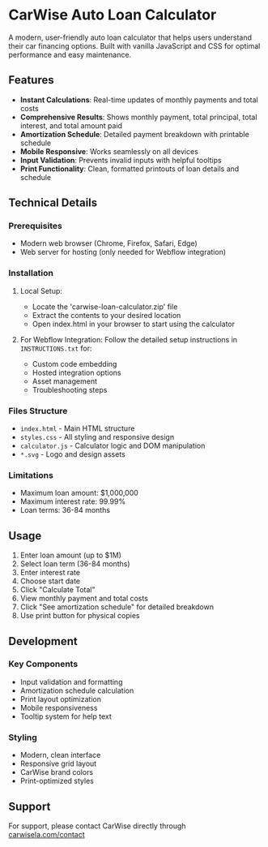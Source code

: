# CarWise Auto Loan Calculator

A modern, user-friendly auto loan calculator that helps users understand their car financing options. Built with vanilla JavaScript and CSS for optimal performance and easy maintenance.

## Features

- **Instant Calculations**: Real-time updates of monthly payments and total costs
- **Comprehensive Results**: Shows monthly payment, total principal, total interest, and total amount paid
- **Amortization Schedule**: Detailed payment breakdown with printable schedule
- **Mobile Responsive**: Works seamlessly on all devices
- **Input Validation**: Prevents invalid inputs with helpful tooltips
- **Print Functionality**: Clean, formatted printouts of loan details and schedule

## Technical Details

### Prerequisites
- Modern web browser (Chrome, Firefox, Safari, Edge)
- Web server for hosting (only needed for Webflow integration)

### Installation
1. Local Setup:
   - Locate the 'carwise-loan-calculator.zip' file
   - Extract the contents to your desired location
   - Open index.html in your browser to start using the calculator

2. For Webflow Integration:
   Follow the detailed setup instructions in `INSTRUCTIONS.txt` for:
   - Custom code embedding
   - Hosted integration options
   - Asset management
   - Troubleshooting steps

### Files Structure
- `index.html` - Main HTML structure
- `styles.css` - All styling and responsive design
- `calculator.js` - Calculator logic and DOM manipulation
- `*.svg` - Logo and design assets

### Limitations
- Maximum loan amount: $1,000,000
- Maximum interest rate: 99.99%
- Loan terms: 36-84 months

## Usage

1. Enter loan amount (up to $1M)
2. Select loan term (36-84 months)
3. Enter interest rate
4. Choose start date
5. Click "Calculate Total"
6. View monthly payment and total costs
7. Click "See amortization schedule" for detailed breakdown
8. Use print button for physical copies

## Development

### Key Components
- Input validation and formatting
- Amortization schedule calculation
- Print layout optimization
- Mobile responsiveness
- Tooltip system for help text

### Styling
- Modern, clean interface
- Responsive grid layout
- CarWise brand colors
- Print-optimized styles


## Support
For support, please contact CarWise directly through [carwisela.com/contact](https://www.carwisela.com/contact) 